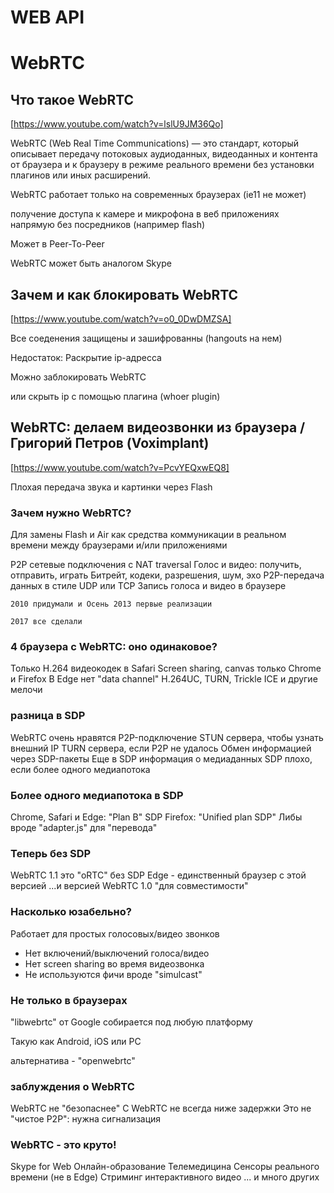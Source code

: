 # WEB API

# WebRTC

## Что такое WebRTC

[https://www.youtube.com/watch?v=lslU9JM36Qo]

WebRTC (Web Real Time Communications) — это стандарт, который описывает передачу потоковых аудиоданных, видеоданных и контента от браузера и к браузеру в режиме реального времени без установки плагинов или иных расширений.

WebRTC работает только на современных браузерах (ie11 не может)

получение доступа к камере и микрофона в веб приложениях напрямую без посредников (например flash)

Может в Peer-To-Peer

WebRTC может быть аналогом Skype

## Зачем и как блокировать WebRTC

[https://www.youtube.com/watch?v=o0_0DwDMZSA]

Все соеденения защищены и зашифрованны (hangouts на нем)

Недостаток:
Раскрытие ip-адресса

Можно заблокировать WebRTC

или скрыть ip с помощью плагина
(whoer plugin)

## WebRTC: делаем видеозвонки из браузера / Григорий Петров (Voximplant)

[https://www.youtube.com/watch?v=PcvYEQxwEQ8]

Плохая передача звука и картинки через Flash

### Зачем нужно WebRTC?

Для замены Flash и Air как средства коммуникации в реальном времени между браузерами и/или приложениями

P2P сетевые подключения c NAT traversal
Голос и видео: получить, отправить, играть
Битрейт, кодеки, разрешения, шум, эхо
P2P-передача данных в стиле UDP или TCP
Запись голоса и видео в браузере

`2010 придумали и Осень 2013 первые реализации`

`2017 все сделали`

### 4 браузера с WebRTC: оно одинаковое?

Только H.264 видеокодек в Safari
Screen sharing, canvas только Chrome и Firefox
В Edge нет "data channel"
H.264UC, TURN, Trickle ICE и другие мелочи

### разница в SDP

WebRTC очень нравятся P2P-подключение
STUN сервера, чтобы узнать внешний IP
TURN сервера, если P2P не удалось
Обмен информацией через SDP-пакеты
Еще в SDP информация о медиаданных
SDP плохо, если более одного медиапотока

### Более одного медиапотока в SDP

Chrome, Safari и Edge: "Plan B" SDP
Firefox: "Unified plan SDP"
Либы вроде "adapter.js" для "перевода"

### Теперь без SDP

WebRTC 1.1 это "oRTC" без SDP
Edge - единственный браузер с этой версией
...и версией WebRTC 1.0 "для совместимости"

### Насколько юзабельно?

Работает для простых голосовых/видео звонков

- Нет включений/выключений голоса/видео
- Нет screen sharing во время видеозвонка
- Не используются фичи вроде "simulcast"

### Не только в браузерах

"libwebrtc" от Google собирается под любую платформу

Такую как Android, iOS или PC

альтернатива - "openwebrtc"

### заблуждения о WebRTC

WebRTC не "безопаснее"
C WebRTC не всегда ниже задержки
Это не "чистое P2P": нужна сигнализация

### WebRTC - это круто!

Skype for Web
Онлайн-образование
Телемедицина
Сенсоры реального времени (не в Edge)
Стриминг интерактивного видео
... и много других
